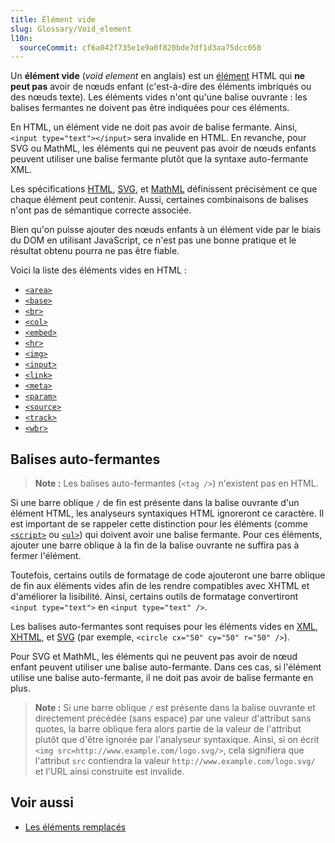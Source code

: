 ```yaml
---
title: Élément vide
slug: Glossary/Void_element
l10n:
  sourceCommit: cf6a042f735e1e9a0f820bde7df1d3aa75dcc050
---
```


Un **élément vide** (<i lang="en">void element</i> en anglais) est un [élément](/fr/docs/Glossary/Element) HTML qui **ne peut pas** avoir de nœuds enfant (c'est-à-dire des éléments imbriqués ou des nœuds texte). Les éléments vides n'ont qu'une balise ouvrante&nbsp;: les balises fermantes ne doivent pas être indiquées pour ces éléments.

En HTML, un élément vide ne doit pas avoir de balise fermante. Ainsi, `<input type="text"></input>` sera invalide en HTML. En revanche, pour SVG ou MathML, les éléments qui ne peuvent pas avoir de nœuds enfants peuvent utiliser une balise fermante plutôt que la syntaxe auto-fermante XML.

Les spécifications [HTML](https://html.spec.whatwg.org/multipage/), [SVG](https://www.w3.org/TR/SVG2/), et [MathML](https://www.w3.org/TR/MathML3/) définissent précisément ce que chaque élément peut contenir. Aussi, certaines combinaisons de balises n'ont pas de sémantique correcte associée.

Bien qu'on puisse ajouter des nœuds enfants à un élément vide par le biais du DOM en utilisant JavaScript, ce n'est pas une bonne pratique et le résultat obtenu pourra ne pas être fiable.

Voici la liste des éléments vides en HTML&nbsp;:

- [`<area>`](/fr/docs/Web/HTML/Element/area)
- [`<base>`](/fr/docs/Web/HTML/Element/base)
- [`<br>`](/fr/docs/Web/HTML/Element/br)
- [`<col>`](/fr/docs/Web/HTML/Element/col)
- [`<embed>`](/fr/docs/Web/HTML/Element/embed)
- [`<hr>`](/fr/docs/Web/HTML/Element/hr)
- [`<img>`](/fr/docs/Web/HTML/Element/Img)
- [`<input>`](/fr/docs/Web/HTML/Element/input)
- [`<link>`](/fr/docs/Web/HTML/Element/link)
- [`<meta>`](/fr/docs/Web/HTML/Element/meta)
- [`<param>`](/fr/docs/Web/HTML/Element/param)
- [`<source>`](/fr/docs/Web/HTML/Element/Source)
- [`<track>`](/fr/docs/Web/HTML/Element/track)
- [`<wbr>`](/fr/docs/Web/HTML/Element/wbr)

## Balises auto-fermantes

>**Note :** Les balises auto-fermantes (`<tag />`) n'existent pas en HTML.

Si une barre oblique `/` de fin est présente dans la balise ouvrante d'un élément HTML, les analyseurs syntaxiques HTML ignoreront ce caractère. Il est important de se rappeler cette distinction pour les éléments (comme [`<script>`](/fr/docs/Web/HTML/Element/script) ou [`<ul>`](/fr/docs/Web/HTML/Element/ul)) qui doivent avoir une balise fermante. Pour ces éléments, ajouter une barre oblique à la fin de la balise ouvrante ne suffira pas à fermer l'élément.

Toutefois, certains outils de formatage de code ajouteront une barre oblique de fin aux éléments vides afin de les rendre compatibles avec XHTML et d'améliorer la lisibilité. Ainsi, certains outils de formatage convertiront `<input type="text">` en `<input type="text" />`.

Les balises auto-fermantes sont requises pour les éléments vides en [XML](/fr/docs/Glossary/XML), [XHTML](/fr/docs/Glossary/XHTML), et [SVG](/fr/docs/Glossary/SVG) (par exemple, `<circle cx="50" cy="50" r="50" />`).

Pour SVG et MathML, les éléments qui ne peuvent pas avoir de nœud enfant peuvent utiliser une balise auto-fermante. Dans ces cas, si l'élément utilise une balise auto-fermante, il ne doit pas avoir de balise fermante en plus.

> **Note :** Si une barre oblique `/` est présente dans la balise ouvrante et directement précédée (sans espace) par une valeur d'attribut sans quotes, la barre oblique fera alors partie de la valeur de l'attribut plutôt que d'être ignorée par l'analyseur syntaxique. Ainsi, si on écrit `<img src=http://www.example.com/logo.svg/>`, cela signifiera que l'attribut `src` contiendra la valeur `http://www.example.com/logo.svg/` et l'URL ainsi construite est invalide.

## Voir aussi

- [Les éléments remplacés](/fr/docs/Web/CSS/Replaced_element)

